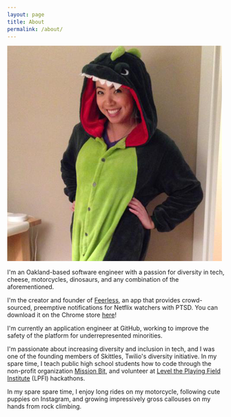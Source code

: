 ```yaml
---
layout: page
title: About
permalink: /about/
---
```


<img src="/img/profile.jpg" class="profile" alt="Danielle Leong, dinosaur" />

I'm an Oakland-based software engineer with a passion for diversity in tech, cheese, motorcycles, dinosaurs, and any combination of the aforementioned.

I'm the creator and founder of <a href="https://feerless.us">Feerless</a>, an app that provides crowd-sourced, preemptive notifications for Netflix watchers with PTSD. You can download it on the Chrome store <a href="https://chrome.google.com/webstore/detail/feerless/jplkbfficcokellnmmmnlleiolmcfbln">here</a>!

I'm currently an application engineer at GitHub, working to improve the safety of the platform for underrepresented minorities.

I'm passionate about increasing diversity and inclusion in tech, and I was one of the founding members of Skittles, Twilio's diversity initiative. In my spare time, I teach public high school students how to code through the non-profit organization <a href="http://missionbit.com/">Mission Bit</a>, and volunteer at <a href="http://www.lpfi.org/">Level the Playing Field Institute</a> (LPFI) hackathons.

In my spare spare time, I enjoy long rides on my motorcycle, following cute puppies on Instagram, and growing impressively gross callouses on my hands from rock climbing.
